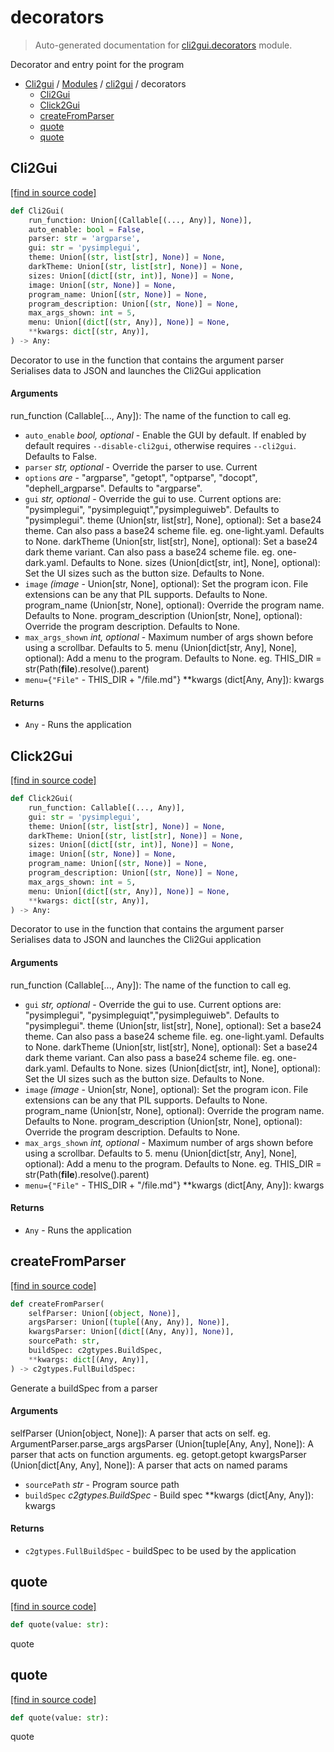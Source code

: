 # decorators

> Auto-generated documentation for [cli2gui.decorators](../../cli2gui/decorators.py) module.

Decorator and entry point for the program

- [Cli2gui](../README.md#cli2gui-index) / [Modules](../README.md#cli2gui-modules) / [cli2gui](index.md#cli2gui) / decorators
    - [Cli2Gui](#cli2gui)
    - [Click2Gui](#click2gui)
    - [createFromParser](#createfromparser)
    - [quote](#quote)
    - [quote](#quote)

## Cli2Gui

[[find in source code]](../../cli2gui/decorators.py#L142)

```python
def Cli2Gui(
    run_function: Union[(Callable[(..., Any)], None)],
    auto_enable: bool = False,
    parser: str = 'argparse',
    gui: str = 'pysimplegui',
    theme: Union[(str, list[str], None)] = None,
    darkTheme: Union[(str, list[str], None)] = None,
    sizes: Union[(dict[(str, int)], None)] = None,
    image: Union[(str, None)] = None,
    program_name: Union[(str, None)] = None,
    program_description: Union[(str, None)] = None,
    max_args_shown: int = 5,
    menu: Union[(dict[(str, Any)], None)] = None,
    **kwargs: dict[(str, Any)],
) -> Any:
```

Decorator to use in the function that contains the argument parser
Serialises data to JSON and launches the Cli2Gui application

#### Arguments

run_function (Callable[..., Any]): The name of the function to call eg.
- `auto_enable` *bool, optional* - Enable the GUI by default. If enabled by
default requires `--disable-cli2gui`, otherwise requires `--cli2gui`.
Defaults to False.
- `parser` *str, optional* - Override the parser to use. Current
- `options` *are* - "argparse", "getopt", "optparse", "docopt",
"dephell_argparse". Defaults to "argparse".
- `gui` *str, optional* - Override the gui to use. Current options are:
"pysimplegui", "pysimpleguiqt","pysimpleguiweb". Defaults to
"pysimplegui".
theme (Union[str, list[str], None], optional): Set a base24 theme. Can
also pass a base24 scheme file. eg. one-light.yaml. Defaults to None.
darkTheme (Union[str, list[str], None], optional): Set a base24 dark
theme variant. Can also pass a base24 scheme file. eg. one-dark.yaml.
Defaults to None.
sizes (Union[dict[str, int], None], optional): Set the UI sizes such as
the button size. Defaults to None.
- `image` *(image* - Union[str, None], optional): Set the program icon. File
extensions can be any that PIL supports. Defaults to None.
program_name (Union[str, None], optional): Override the program name.
Defaults to None.
program_description (Union[str, None], optional): Override the program
description. Defaults to None.
- `max_args_shown` *int, optional* - Maximum number of args shown before
using a scrollbar. Defaults to 5.
menu (Union[dict[str, Any], None], optional): Add a menu to the program.
Defaults to None. eg. THIS_DIR = str(Path(__file__).resolve().parent)
- `menu={"File"` - THIS_DIR + "/file.md"}
**kwargs (dict[Any, Any]): kwargs

#### Returns

- `Any` - Runs the application

## Click2Gui

[[find in source code]](../../cli2gui/decorators.py#L85)

```python
def Click2Gui(
    run_function: Callable[(..., Any)],
    gui: str = 'pysimplegui',
    theme: Union[(str, list[str], None)] = None,
    darkTheme: Union[(str, list[str], None)] = None,
    sizes: Union[(dict[(str, int)], None)] = None,
    image: Union[(str, None)] = None,
    program_name: Union[(str, None)] = None,
    program_description: Union[(str, None)] = None,
    max_args_shown: int = 5,
    menu: Union[(dict[(str, Any)], None)] = None,
    **kwargs: dict[(str, Any)],
) -> Any:
```

Decorator to use in the function that contains the argument parser
Serialises data to JSON and launches the Cli2Gui application

#### Arguments

run_function (Callable[..., Any]): The name of the function to call eg.
- `gui` *str, optional* - Override the gui to use. Current options are:
"pysimplegui", "pysimpleguiqt","pysimpleguiweb". Defaults to
"pysimplegui".
theme (Union[str, list[str], None], optional): Set a base24 theme. Can
also pass a base24 scheme file. eg. one-light.yaml. Defaults to None.
darkTheme (Union[str, list[str], None], optional): Set a base24 dark
theme variant. Can also pass a base24 scheme file. eg. one-dark.yaml.
Defaults to None.
sizes (Union[dict[str, int], None], optional): Set the UI sizes such as
the button size. Defaults to None.
- `image` *(image* - Union[str, None], optional): Set the program icon. File
extensions can be any that PIL supports. Defaults to None.
program_name (Union[str, None], optional): Override the program name.
Defaults to None.
program_description (Union[str, None], optional): Override the program
description. Defaults to None.
- `max_args_shown` *int, optional* - Maximum number of args shown before
using a scrollbar. Defaults to 5.
menu (Union[dict[str, Any], None], optional): Add a menu to the program.
Defaults to None. eg. THIS_DIR = str(Path(__file__).resolve().parent)
- `menu={"File"` - THIS_DIR + "/file.md"}
**kwargs (dict[Any, Any]): kwargs

#### Returns

- `Any` - Runs the application

## createFromParser

[[find in source code]](../../cli2gui/decorators.py#L44)

```python
def createFromParser(
    selfParser: Union[(object, None)],
    argsParser: Union[(tuple[(Any, Any)], None)],
    kwargsParser: Union[(dict[(Any, Any)], None)],
    sourcePath: str,
    buildSpec: c2gtypes.BuildSpec,
    **kwargs: dict[(Any, Any)],
) -> c2gtypes.FullBuildSpec:
```

Generate a buildSpec from a parser

#### Arguments

selfParser (Union[object, None]): A parser that acts on self. eg. ArgumentParser.parse_args
argsParser (Union[tuple[Any, Any], None]): A parser that acts on function arguments. eg. getopt.getopt
kwargsParser (Union[dict[Any, Any], None]): A parser that acts on named params
- `sourcePath` *str* - Program source path
- `buildSpec` *c2gtypes.BuildSpec* - Build spec
**kwargs (dict[Any, Any]): kwargs

#### Returns

- `c2gtypes.FullBuildSpec` - buildSpec to be used by the application

## quote

[[find in source code]](../../cli2gui/decorators.py#L35)

```python
def quote(value: str):
```

quote

## quote

[[find in source code]](../../cli2gui/decorators.py#L39)

```python
def quote(value: str):
```

quote
